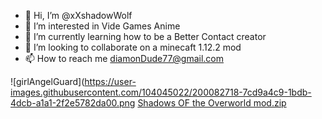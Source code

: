- 👋 Hi, I’m @xXshadowWolf
- 👀 I’m interested in Vide Games Anime 
- 🌱 I’m currently learning how to be a Better Contact creator
- 💞️ I’m looking to collaborate on a minecaft 1.12.2 mod
- 📫 How to reach me diamonDude77@gmail.com

<!---
xXshadowWolf/xXshadowWolf is a ✨ special ✨ repository because its `README.md` (this file) appears on your GitHub profile.
You can click the Preview link to take a look at your changes.
--->
![girlAngelGuard](https://user-images.githubusercontent.com/104045022/200082718-7cd9a4c9-1bdb-4dcb-a1a1-2f2e5782da00.png
[Shadows OF the Overworld mod.zip](https://github.com/xXshadowWolf/xXshadowWolf/files/9942498/Shadows.OF.the.Overworld.mod.zip)
